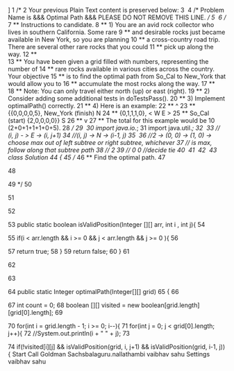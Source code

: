 

]
1
/* 
2
Your previous Plain Text content is preserved below:
3
​
4
/* Problem Name is &&& Optimal Path &&& PLEASE DO NOT REMOVE THIS LINE. */
5
​
6
/*
7
** Instructions to candidate.
8
**  1) You are an avid rock collector who lives in southern California. Some rare 
9
**     and desirable rocks just became available in New York, so you are planning 
10
**     a cross-country road trip. There are several other rare rocks that you could 
11
**     pick up along the way. 
12
**     
13
**     You have been given a grid filled with numbers, representing the number of 
14
**     rare rocks available in various cities across the country.  Your objective 
15
**     is to find the optimal path from So_Cal to New_York that would allow you to 
16
**     accumulate the most rocks along the way. 
17
**     
18
**     Note: You can only travel either north (up) or east (right).
19
**  2) Consider adding some additional tests in doTestsPass().
20
**  3) Implement optimalPath() correctly.
21
**  4) Here is an example:
22
**                                                           ^
23
**                 {{0,0,0,0,5}, New_York (finish)           N
24
**                  {0,1,1,1,0},                         < W   E >
25
**   So_Cal (start) {2,0,0,0,0}}                             S
26
**                                                           v 
27
**   The total for this example would be 10 (2+0+1+1+1+0+5).
28
*/
29
​
30
import java.io.*;
31
import java.util.*;
32
​
33
// (i, j) - > E -> (i, j+1)
34
//(i, j) -> N -> (i-1, j)
35
​
36
//2 -> (0, 0) -> (1, 0) -> choose max out of left subtree or right subtree, whichever
37
// is max, follow along that subtree path
38
//  2
39
// 0 0 //decide tie
40
​
41
​
42
​
43
class Solution
44
{
45
  /*
46
  **  Find the optimal path.
47
  
48
  
49
  */
50
  
51
  
52
  
53
  public static boolean isValidPosition(Integer [][] arr, int i , int j){
54
    
55
    if(i < arr.length && i >= 0 && j < arr.length && j >= 0 ){
56
      
57
        return true;
58
    }
59
   return false; 
60
  }
61
  
62
  
63
  
64
  public static Integer optimalPath(Integer[][] grid)
65
  {
66
    
67
    int count = 0;
68
    boolean [][] visited = new boolean[grid.length][grid[0].length];
69
    
70
    for(int i = grid.length - 1; i >= 0; i--){
71
      for(int j = 0; j < grid[0].length; j++){
72
        //System.out.println(i + " " + j);
73
        
74
        if(!visited[i][j] && isValidPosition(grid, i, j+1) &&  isValidPosition(grid, i-1, j)){
Start Call
Goldman Sachsbalaguru.nallathambi
vaibhav sahu
Settings vaibhav sahu
